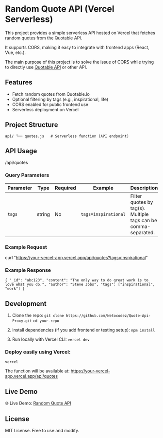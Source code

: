 
# Random Quote API (Vercel Serverless)

This project provides a simple serverless API hosted on Vercel that fetches random quotes from the Quotable API.

It supports CORS, making it easy to integrate with frontend apps (React, Vue, etc.).

The main purpose of this project is to solve the issue of CORS while trying to directly use [Quotable API](https://api.quotable.io/random) or other API.


## Features

- Fetch random quotes from Quotable.io
- Optional filtering by tags (e.g., inspirational, life)
- CORS enabled for public frontend use
- Serverless deployment on Vercel


## Project Structure

`api/
 └── quotes.js   # Serverless function (API endpoint)`
 

## API Usage

/api/quotes

### Query Parameters

| Parameter | Type   | Required | Example              | Description                                                    |
| --------- | ------ | -------- | -------------------- | -------------------------------------------------------------- |
| `tags`    | string | No       | `tags=inspirational` | Filter quotes by tag(s). Multiple tags can be comma-separated. |


### Example Request

curl "https://your-vercel-app.vercel.app/api/quotes?tags=inspirational"


### Example Response

`{
  "_id": "abc123",
  "content": "The only way to do great work is to love what you do.",
  "author": "Steve Jobs",
  "tags": ["inspirational", "work"]
}`



## Development

1. Clone the repo:
   `git clone https://github.com/Netocodez/Quote-Api-Proxy.git`
   `cd your-repo`

3. Install dependencies (if you add frontend or 
   testing setup):
   `npm install`

4. Run locally with Vercel CLI: 
   `vercel dev`


### Deploy easily using Vercel:
`vercel`

The function will be available at:
https://your-vercel-app.vercel.app/api/quotes


## Live Demo

🌐 Live Demo: [Random Quote API](https://my-vercel-quote.vercel.app/api/quote)


## License

MIT License. Free to use and modify.

